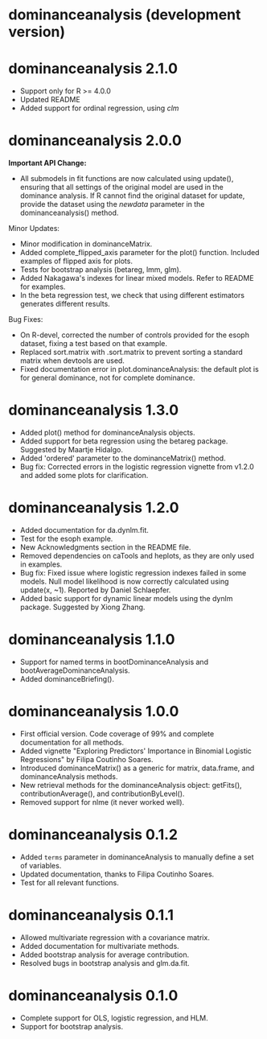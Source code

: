 # dominanceanalysis (development version)

# dominanceanalysis 2.1.0

* Support only for R >= 4.0.0
* Updated README
* Added support for ordinal regression, using *clm*

# dominanceanalysis 2.0.0

**Important API Change:**

* All submodels in fit functions are now calculated using update(), ensuring that all settings of the original model are used in the dominance analysis. If R cannot find the original dataset for update, provide the dataset using the *newdata* parameter in the dominanceanalysis() method.

Minor Updates:
- Minor modification in dominanceMatrix.
- Added complete_flipped_axis parameter for the plot() function. Included examples of flipped axis for plots.
- Tests for bootstrap analysis (betareg, lmm, glm).
- Added Nakagawa's indexes for linear mixed models. Refer to README for examples.
- In the beta regression test, we check that using different estimators generates different results.

Bug Fixes:
- On R-devel, corrected the number of controls provided for the esoph dataset, fixing a test based on that example.
- Replaced sort.matrix with .sort.matrix to prevent sorting a standard matrix when devtools are used.
- Fixed documentation error in plot.dominanceAnalysis: the default plot is for general dominance, not for complete dominance.

# dominanceanalysis 1.3.0

- Added plot() method for dominanceAnalysis objects.
- Added support for beta regression using the betareg package. Suggested by Maartje Hidalgo.
- Added 'ordered' parameter to the dominanceMatrix() method.
- Bug fix: Corrected errors in the logistic regression vignette from v1.2.0 and added some plots for clarification.

# dominanceanalysis 1.2.0

- Added documentation for da.dynlm.fit.
- Test for the esoph example.
- New Acknowledgments section in the README file.
- Removed dependencies on caTools and heplots, as they are only used in examples.
- Bug fix: Fixed issue where logistic regression indexes failed in some models. Null model likelihood is now correctly calculated using update(x, ~1). Reported by Daniel Schlaepfer.
- Added basic support for dynamic linear models using the dynlm package. Suggested by Xiong Zhang.

# dominanceanalysis 1.1.0

- Support for named terms in bootDominanceAnalysis and bootAverageDominanceAnalysis.
- Added dominanceBriefing().

# dominanceanalysis 1.0.0

- First official version. Code coverage of 99% and complete documentation for all methods.
- Added vignette "Exploring Predictors' Importance in Binomial Logistic Regressions" by Filipa Coutinho Soares.
- Introduced dominanceMatrix() as a generic for matrix, data.frame, and dominanceAnalysis methods.
- New retrieval methods for the dominanceAnalysis object: getFits(), contributionAverage(), and contributionByLevel().
- Removed support for nlme (it never worked well).

# dominanceanalysis 0.1.2

- Added `terms` parameter in dominanceAnalysis to manually define a set of variables.
- Updated documentation, thanks to Filipa Coutinho Soares.
- Test for all relevant functions.

# dominanceanalysis 0.1.1

- Allowed multivariate regression with a covariance matrix.
- Added documentation for multivariate methods.
- Added bootstrap analysis for average contribution.
- Resolved bugs in bootstrap analysis and glm.da.fit.

# dominanceanalysis 0.1.0

- Complete support for OLS, logistic regression, and HLM.
- Support for bootstrap analysis.
